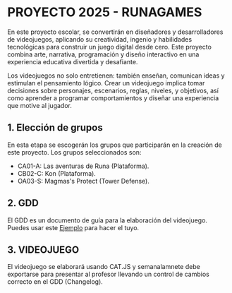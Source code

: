 # PROYECTO 2025 - RUNAGAMES

En este proyecto escolar, se convertirán en diseñadores y desarrolladores de videojuegos, aplicando su creatividad, ingenio y habilidades tecnológicas para construir un juego digital desde cero. Este proyecto combina arte, narrativa, programación y diseño interactivo en una experiencia educativa divertida y desafiante.

Los videojuegos no solo entretienen: también enseñan, comunican ideas y estimulan el pensamiento lógico. Crear un videojuego implica tomar decisiones sobre personajes, escenarios, reglas, niveles, y objetivos, así como aprender a programar comportamientos y diseñar una experiencia que motive al jugador.

## 1. Elección de grupos

En esta etapa se escogerán los grupos que participarán en la creación de este proyecto. Los grupos seleccionados son:

- CA01-A: Las aventuras de Runa (Plataforma).
- CB02-C: Kon (Plataforma).
- OA03-S: Magmas's Protect (Tower Defense).

## 2. GDD

El GDD es un documento de guía para la elaboración del videojuego. Puedes usar este [Ejemplo](https://docs.google.com/document/d/1K6fpbybU_iyMz3AhfKv7wvypogqtOjs7uAO-Oi9mvdA/edit?usp=sharing) para hacer el tuyo.

## 3. VIDEOJUEGO

El videojuego se elaborará usando CAT.JS y semanalamnete debe exportarse para presentar al profesor llevando un control de cambios correcto en el GDD (Changelog).